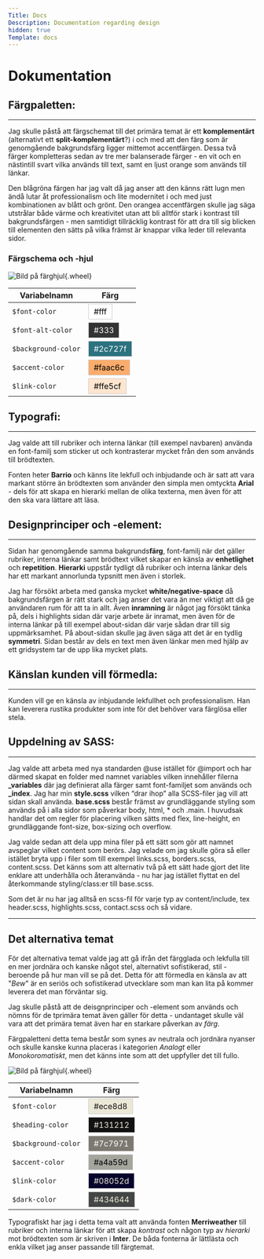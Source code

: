 ```yaml
---
Title: Docs
Description: Documentation regarding design
hidden: true
Template: docs 
---
```


# Dokumentation


## Färgpaletten:
------
Jag skulle påstå att färgschemat till det primära temat är ett **komplementärt** (alternativt ett **split-komplementärt**?) i och med att den färg som är genomgående bakgrundsfärg ligger mittemot accentfärgen. Dessa två färger kompletteras sedan av tre mer balanserade färger - en vit och en nästintill svart vilka används till text, samt en ljust orange som används till länkar. 

Den blågröna färgen har jag valt då jag anser att den känns rätt lugn men ändå lutar åt professionalism och lite modernitet i och med just kombinationen av blått och grönt.
Den orangea accentfärgen skulle jag säga utstrålar både värme och kreativitet utan att bli alltför stark i kontrast till bakgrundsfärgen - men samtidigt tillräcklig kontrast för att dra till sig blicken till elementen den sätts på vilka främst är knappar vilka leder till relevanta sidor.

### Färgschema och -hjul

![Bild på färghjul](image/wheel.png){.wheel}



| Variabelnamn       | Färg                   
|--------------------|------------------------------------|
| `$font-color`      | <span style="background-color:#fff; color:#000;  padding:5px 10px; display:inline-block; border:1px solid #ccc;">#fff</span>      
| `$font-alt-color`  | <span style="background-color:#333; color:#fff;  padding:5px 10px; display:inline-block; border:1px solid #ccc;">#333</span>  
| `$background-color`| <span style="background-color:#2c727f; color:#fff;   padding:5px 10px; display:inline-block; border:1px solid #ccc;">#2c727f</span>
| `$accent-color`    | <span style="background-color:#faac6c; color:#000;  padding:5px 10px; display:inline-block; border:1px solid #ccc;">#faac6c</span>
| `$link-color`      | <span style="background-color:#ffe5cf; color:#000;  padding:5px 10px; display:inline-block; border:1px solid #ccc;">#ffe5cf</span>


## Typografi:
------

Jag valde att till rubriker och interna länkar (till exempel navbaren) använda en font-familj som sticker ut och kontrasterar mycket från den som används till brödtexten. 

Fonten heter **Barrio** och känns lite lekfull och inbjudande och är satt att vara markant större än brödtexten som använder den simpla men omtyckta **Arial**  - dels för att skapa en hierarki mellan de olika texterna, men även för att den ska vara lättare att läsa.


## Designprinciper och -element:
------

Sidan har genomgående samma bakgrunds**färg**, font-familj när det gäller rubriker, interna länkar samt brödtext vilket skapar en känsla av **enhetlighet** och **repetition**. **Hierarki** uppstår tydligt då rubriker och interna länkar dels har ett markant annorlunda typsnitt men även i storlek.

Jag har försökt arbeta med ganska mycket **white/negative-space** då bakgrundsfärgen är rätt stark och jag anser det vara än mer viktigt att då ge användaren rum för att ta in allt. Även **inramning** är något jag försökt tänka på, dels i highlights sidan där varje arbete är inramat, men även för de interna länkar på till exempel about-sidan där varje sådan drar till sig uppmärksamhet.
På about-sidan skulle jag även säga att det är en tydlig **symmetri**. Sidan består av dels en text men även länkar men med hjälp av ett gridsystem tar de upp lika mycket plats. 




## Känslan kunden vill förmedla:
------

Kunden vill ge en känsla av inbjudande lekfullhet och professionalism. Han kan leverera rustika produkter som inte för det behöver vara färglösa eller stela.


## Uppdelning av SASS:
------

Jag valde att arbeta med nya standarden @use istället för @import och har därmed skapat en folder med namnet variables vilken innehåller filerna **_variables** där jag definierat alla färger samt font-familjet som används och **_index**. 
Jag har min **style.scss** vilken “drar ihop” alla SCSS-filer jag vill att sidan skall använda.
**base.scss** består främst av grundläggande styling som används på i alla sidor som påverkar body, html, * och .main. I huvudsak handlar det om regler för placering vilken sätts med flex, line-height, en grundläggande font-size, box-sizing och overflow.

Jag valde sedan att dela upp mina filer på ett sätt som gör att namnet avspeglar vilket content som berörs. Jag velade om jag skulle göra så eller istället bryta upp i filer som till exempel links.scss, borders.scss, content.scss. Det känns som att alternativ två på ett sätt hade gjort det lite enklare att underhålla och återanvända - nu har jag istället flyttat en del återkommande styling/class:er till base.scss.

Som det är nu har jag alltså en scss-fil för varje typ av content/include, tex header.scss, highlights.scss, contact.scss och så vidare.

------

## Det alternativa temat

För det alternativa temat valde jag att gå ifrån det färgglada och lekfulla till en mer jordnära och kanske något stel, alternativt sofistikerad, stil - beroende på hur man vill se på det. Detta för att förmedla en känsla av att "*Bew*" är en seriös och sofistikerad utvecklare som man kan lita på kommer leverera det man förväntar sig. 

Jag skulle påstå att de deisgnprinciper och -element som används och nömns för de tprimära temat även gäller för detta - undantaget skulle väl vara att det primära temat även har en starkare påverkan av *färg*.


Färgpaletteni detta tema består som synes av neutrala och jordnära nyanser och skulle kanske kunna placeras i kategorien *Analogt* eller *Monokoromatiskt*, men det känns inte som att det uppfyller det till fullo. 


![Bild på färghjul](image/wheel2.png){.wheel}


| Variabelnamn       | Färg                   
|--------------------|------------------------------------|
| `$font-color`      | <span style="background-color:#ece8d8; color:#131212;  padding:5px 10px; display:inline-block; border:1px solid #ccc;">#ece8d8</span>      
| `$heading-color`  | <span style="background-color:#131212; color:#ece8d8;  padding:5px 10px; display:inline-block; border:1px solid #ccc;">#131212</span>  
| `$background-color`| <span style="background-color:#7c7971; color:#fff;   padding:5px 10px; display:inline-block; border:1px solid #ccc;">#7c7971</span>
| `$accent-color`    | <span style="background-color:#a4a59d; color:#000;  padding:5px 10px; display:inline-block; border:1px solid #ccc;">#a4a59d</span>
| `$link-color`      | <span style="background-color:#08052d; color:#ece8d8;  padding:5px 10px; display:inline-block; border:1px solid #ccc;">#08052d</span>
| `$dark-color`      | <span style="background-color:#434644; color:#ece8d8;  padding:5px 10px; display:inline-block; border:1px solid #ccc;">#434644</span>


Typografiskt har jag i detta tema valt att använda fonten **Merriweather** till rubriker och interna länkar för att skapa *kontrast* och någon typ av *hierarki* mot brödtexten som är skriven i **Inter**. De båda fonterna är lättlästa och enkla vilket jag anser passande till färgtemat. 


